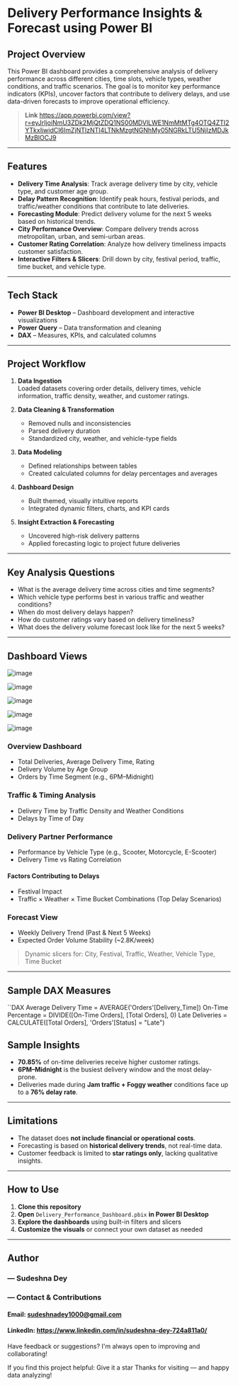 #  Delivery Performance Insights & Forecast using Power BI

##  Project Overview

This Power BI dashboard provides a comprehensive analysis of delivery performance across different cities, time slots, vehicle types, weather conditions, and traffic scenarios. The goal is to monitor key performance indicators (KPIs), uncover factors that contribute to delivery delays, and use data-driven forecasts to improve operational efficiency.
> **Link** https://app.powerbi.com/view?r=eyJrIjoiNmU3ZDk2MjQtZDQ1NS00MDVlLWE1NmMtMTg4OTQ4ZTI2YTkxIiwidCI6ImZjNTIzNTI4LTNkMzgtNGNhMy05NGRkLTU5NjIzMDJkMzBlOCJ9
---

##  Features

-  **Delivery Time Analysis**: Track average delivery time by city, vehicle type, and customer age group.
-  **Delay Pattern Recognition**: Identify peak hours, festival periods, and traffic/weather conditions that contribute to late deliveries.
-  **Forecasting Module**: Predict delivery volume for the next 5 weeks based on historical trends.
-  **City Performance Overview**: Compare delivery trends across metropolitan, urban, and semi-urban areas.
-  **Customer Rating Correlation**: Analyze how delivery timeliness impacts customer satisfaction.
-  **Interactive Filters & Slicers**: Drill down by city, festival period, traffic, time bucket, and vehicle type.

---

##  Tech Stack

- **Power BI Desktop** – Dashboard development and interactive visualizations  
- **Power Query** – Data transformation and cleaning  
- **DAX** – Measures, KPIs, and calculated columns  

---

##  Project Workflow

1. **Data Ingestion**  
   Loaded datasets covering order details, delivery times, vehicle information, traffic density, weather, and customer ratings.

2. **Data Cleaning & Transformation**  
   - Removed nulls and inconsistencies  
   - Parsed delivery duration  
   - Standardized city, weather, and vehicle-type fields  

3. **Data Modeling**  
   - Defined relationships between tables  
   - Created calculated columns for delay percentages and averages  

4. **Dashboard Design**  
   - Built themed, visually intuitive reports  
   - Integrated dynamic filters, charts, and KPI cards  

5. **Insight Extraction & Forecasting**  
   - Uncovered high-risk delivery patterns  
   - Applied forecasting logic to project future deliveries

---

##  Key Analysis Questions

- What is the average delivery time across cities and time segments?
- Which vehicle type performs best in various traffic and weather conditions?
- When do most delivery delays happen?
- How do customer ratings vary based on delivery timeliness?
- What does the delivery volume forecast look like for the next 5 weeks?

---

##  Dashboard Views

![image](https://github.com/user-attachments/assets/6516df05-8683-42c2-9b5a-ba1b5b982356)

![image](https://github.com/user-attachments/assets/30e20622-4351-4841-bed8-df7fc0a3de36)

![image](https://github.com/user-attachments/assets/073b66d3-07bc-4b7c-b30b-48faf57743cd)

![image](https://github.com/user-attachments/assets/7716ce8a-43c3-4b02-a28b-98d7a6317fb4)

![image](https://github.com/user-attachments/assets/caa1250b-fc8a-4b43-9c44-095a5dbcf7bb)





###  Overview Dashboard
- Total Deliveries, Average Delivery Time, Rating
- Delivery Volume by Age Group
- Orders by Time Segment (e.g., 6PM–Midnight)

###  Traffic & Timing Analysis
- Delivery Time by Traffic Density and Weather Conditions
- Delays by Time of Day

###  Delivery Partner Performance
- Performance by Vehicle Type (e.g., Scooter, Motorcycle, E-Scooter)
- Delivery Time vs Rating Correlation

#### Factors Contributing to Delays
- Festival Impact
- Traffic × Weather × Time Bucket Combinations (Top Delay Scenarios)

###  Forecast View
- Weekly Delivery Trend (Past & Next 5 Weeks)
- Expected Order Volume Stability (~2.8K/week)

>  Dynamic slicers for: City, Festival, Traffic, Weather, Vehicle Type, Time Bucket

---

##  Sample DAX Measures

``DAX
Average Delivery Time = AVERAGE('Orders'[Delivery_Time])
On-Time Percentage = DIVIDE([On-Time Orders], [Total Orders], 0)
Late Deliveries = CALCULATE([Total Orders], 'Orders'[Status] = "Late")


##  Sample Insights

-  **70.85%** of on-time deliveries receive higher customer ratings.
-  **6PM–Midnight** is the busiest delivery window and the most delay-prone.
-  Deliveries made during **Jam traffic + Foggy weather** conditions face up to a **76% delay rate**.

---

##  Limitations

- The dataset does **not include financial or operational costs**.
- Forecasting is based on **historical delivery trends**, not real-time data.
- Customer feedback is limited to **star ratings only**, lacking qualitative insights.

---

##  How to Use

1. **Clone this repository**
2. **Open** `Delivery_Performance_Dashboard.pbix` **in Power BI Desktop**
3. **Explore the dashboards** using built-in filters and slicers
4. **Customize the visuals** or connect your own dataset as needed

---


## Author
### — Sudeshna Dey
###  — Contact & Contributions

####  Email: sudeshnadey1000@gmail.com
####  LinkedIn: https://www.linkedin.com/in/sudeshna-dey-724a811a0/
 Have feedback or suggestions? I'm always open to improving and collaborating!
 
If you find this project helpful:
 Give it a star
Thanks for visiting — and happy data analyzing!
